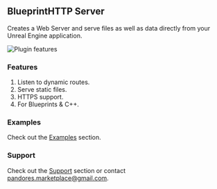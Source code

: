## BlueprintHTTP Server
Creates a Web Server and serve files as well as data directly from your Unreal Engine application.

![Plugin features](https://cdn1.epicgames.com/ue/product/Screenshot/Slide2.PNG-1920x1080-411b1c9061ba923a21100c8a75cd5ba3.jpg?resize=1&w=1600)

### Features
1. Listen to dynamic routes.
2. Serve static files.
3. HTTPS support.
4. For Blueprints & C++. 

### Examples
Check out the [Examples](/examples.md) section.

### Support
Check out the [Support](/support.md) section or contact [pandores.marketplace@gmail.com](mailto:pandores.marketplace@gmail.com).

